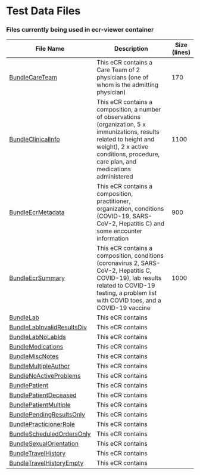 # Test Data Files

 ### Files currently being used in ecr-viewer container
| File Name                                                     | Description                                                                                                                                                                                                  | Size (lines) |
|---------------------------------------------------------------|--------------------------------------------------------------------------------------------------------------------------------------------------------------------------------------------------------------|--------------|
| [BundleCareTeam](BundleCareTeam.json)                         | This eCR contains a Care Team of 2 physicians (one of whom is the admitting physician)                                                                                                                       | 170          |
| [BundleClinicalInfo](BundleClinicalInfo.json)                 | This eCR contains a composition, a number of observations (organization, 5 x immunizations, results related to height and weight), 2 x active conditions, procedure, care plan, and medications administered | 1100         |
| [BundleEcrMetadata](BundleEcrMetadata.json)                   | This eCR contains a composition, practitioner, organization, conditions (COVID-19, SARS-CoV-2, Hepatitis C) and some encounter information                                                                   | 900          |  
| [BundleEcrSummary](BundleEcrSummary.json)                     | This eCR contains a composition, conditions (coronavirus 2, SARS-CoV-2, Hepatitis C, COVID-19), lab results related to COVID-19 testing, a problem list with COVID toes, and a COVID-19 vaccine              | 1000         |  
| [BundleLab](BundleLab.json)                                   | This eCR contains                                                                                                                                                                                            |              |  
| [BundleLabInvalidResultsDiv](BundleLabInvalidResultsDiv.json) | This eCR contains                                                                                                                                                                                            |              |  
| [BundleLabNoLabIds](BundleLabNoLabIds.json)                   | This eCR contains                                                                                                                                                                                            |              |  
| [BundleMedications](BundleMedications.json)                   | This eCR contains                                                                                                                                                                                            |              |  
| [BundleMiscNotes](BundleMiscNotes.json)                       | This eCR contains                                                                                                                                                                                            |              |  
| [BundleMultipleAuthor](BundleMultipleAuthor.json)             | This eCR contains                                                                                                                                                                                            |              |  
| [BundleNoActiveProblems](BundleNoActiveProblems.json)         | This eCR contains                                                                                                                                                                                            |              |  
| [BundlePatient](BundlePatient.json)                           | This eCR contains                                                                                                                                                                                            |              |  
| [BundlePatientDeceased](BundlePatientDeceased.json)           | This eCR contains                                                                                                                                                                                            |              |  
| [BundlePatientMultiple](BundlePatientMultiple.json)           | This eCR contains                                                                                                                                                                                            |              |  
| [BundlePendingResultsOnly](BundlePendingResultsOnly.json)     | This eCR contains                                                                                                                                                                                            |              |  
| [BundlePracticionerRole](BundlePracticionerRole.json)         | This eCR contains                                                                                                                                                                                            |              |  
| [BundleScheduledOrdersOnly](BundleScheduledOrdersOnly.json)   | This eCR contains                                                                                                                                                                                            |              |  
| [BundleSexualOrientation](BundleSexualOrientation.json)       | This eCR contains                                                                                                                                                                                            |              |  
| [BundleTravelHistory](BundleTravelHistory.json)               | This eCR contains                                                                                                                                                                                            |              |  
| [BundleTravelHistoryEmpty](BundleTravelHistoryEmpty.json)     | This eCR contains                                                                                                                                                                                            |              |  

